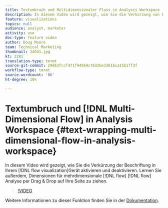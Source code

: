 ```yaml
---
title: Textumbruch und Multidimensionaler Fluss in Analysis Workspace
description: In diesem Video wird gezeigt, wie Sie die Verkürzung von Beschriftungen in Ihrer Flussvisualisierung aktivieren und deaktivieren. Erfahren Sie außerdem, wie Sie Dimensionen für die Analyse von mehrdimensionalen Flussläufen per Drag & Drop in Ihren Fluss ziehen können.
feature: visualizations
topics: null
audience: analyst, marketer
activity: use
doc-type: feature video
author: Doug Moore
team: Technical Marketing
thumbnail: 24041.jpg
kt: 2281
translation-type: tm+mt
source-git-commit: 29d63fccf471f94569c7632be3361bca15b1ff3f
workflow-type: tm+mt
source-wordcount: '86'
ht-degree: 10%

---
```



# Textumbruch und [!DNL Multi-Dimensional Flow] in Analysis Workspace {#text-wrapping-multi-dimensional-flow-in-analysis-workspace}

In diesem Video wird gezeigt, wie Sie die Verkürzung der Beschriftung in Ihrem [!DNL flow visualization]Gerät aktivieren und deaktivieren. Lernen Sie außerdem, Dimensionen für mehrdimensionale [!DNL flow] [!DNL flow] Analyse per Drag &amp; Drop auf Ihre Seite zu ziehen.

>[!VIDEO](https://video.tv.adobe.com/v/24041/?quality=12)

Weitere Informationen zu dieser Funktion finden Sie in der [Dokumentation](https://marketing.adobe.com/resources/help/de_DE/analytics/analysis-workspace/flow.html).
